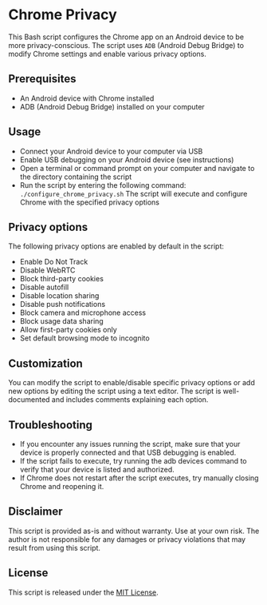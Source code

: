 # Chrome Privacy
This Bash script configures the Chrome app on an Android device to be more privacy-conscious. The script uses `ADB` (Android Debug Bridge) to modify Chrome settings and enable various privacy options.

## Prerequisites
* An Android device with Chrome installed
* ADB (Android Debug Bridge) installed on your computer

## Usage
* Connect your Android device to your computer via USB
* Enable USB debugging on your Android device (see instructions)
* Open a terminal or command prompt on your computer and navigate to the directory containing the script
* Run the script by entering the following command:
`./configure_chrome_privacy.sh`
The script will execute and configure Chrome with the specified privacy options

## Privacy options
The following privacy options are enabled by default in the script:

* Enable Do Not Track
* Disable WebRTC
* Block third-party cookies
* Disable autofill
* Disable location sharing
* Disable push notifications
* Block camera and microphone access
* Block usage data sharing
* Allow first-party cookies only
* Set default browsing mode to incognito

## Customization
You can modify the script to enable/disable specific privacy options or add new options by editing the script using a text editor. The script is well-documented and includes comments explaining each option.

## Troubleshooting
* If you encounter any issues running the script, make sure that your device is properly connected and that USB debugging is enabled.
* If the script fails to execute, try running the adb devices command to verify that your device is listed and authorized.
* If Chrome does not restart after the script executes, try manually closing Chrome and reopening it.

## Disclaimer
This script is provided as-is and without warranty. Use at your own risk. The author is not responsible for any damages or privacy violations that may result from using this script.

## License

This script is released under the [MIT License](LICENSE).
